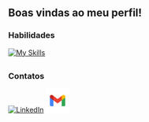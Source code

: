 ## Boas vindas ao meu perfil!

### Habilidades
[![My Skills](https://skillicons.dev/icons?i=java,c,cpp,aws,git,github,maven,vscode)](https://skillicons.dev) 

 ##

### Contatos
[![LinkedIn](https://skillicons.dev/icons?i=linkedin)](https://www.linkedin.com/in/joaocproenca/)
<a href="mailto:jproencan@gmail.com">
  <img src="https://github.com/jcproenca/jcproenca/blob/main/gmailpng.png?raw=true" width="48" height="48" alt="Gmail"/>
</a>

